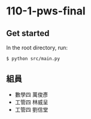 # 110-1-pws-final

## Get started

In the root directory, run:

```bash
$ python src/main.py
```

## 組員

* 數學四 萬俊彥
* 工管四 林威呈
* 工管四 劉信堂

